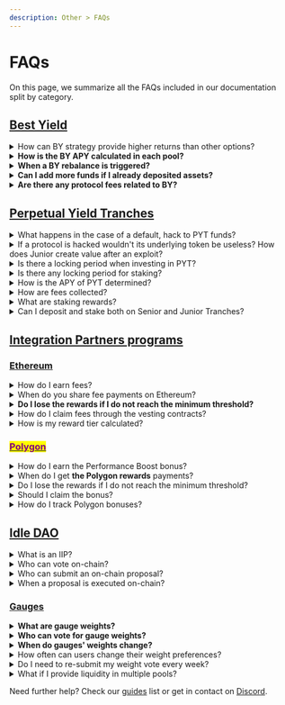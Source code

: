 ```yaml
---
description: Other > FAQs
---
```


# FAQs

On this page, we summarize all the FAQs included in our documentation split by category.

## [Best Yield](../products/best-yield/faqs.md)

<details>

<summary>How can BY strategy provide higher returns than other options?</summary>

The algorithm is programmed to analyze the supply rate functions across integrated protocols and total funds in the pool, and it's able to constantly rebalance capital across any number of protocols to **earn the highest interest rate possible** with very high precision.

</details>

<details>

<summary><strong>How is the BY APY calculated in each pool?</strong></summary>

The displayed APY is the aggregated interest rate of the APYs coming from multiple lending providers, depending on the allocated funds and the governance tokens from the underlying protocols.

</details>

<details>

<summary><strong>When a BY rebalance is triggered?</strong></summary>

Several factors can trigger a rebalance. Factors related to network conditions/congestion, and if a new allocation exceeds the previous one by a significant percentage. Hence, the timing is variable.

In general, a rebalance happens every 3 hours on Ethereum and hourly on Polygon.

</details>

<details>

<summary><strong>Can I add more funds if I already deposited assets?</strong></summary>

Yes, any user who has already deposited funds within one or more pools can add additional funds to the current deposited assets.&#x20;

Each addition of new funds always requires a confirmation and signature via smart contract, and therefore require to pay the related network fees (not controlled or received by Idle in any case).

</details>

<details>

<summary><strong>Are there any protocol fees related to BY?</strong></summary>

Idle currently sets a 10% fee when deposited funds are withdrawn. For more information on Idle's fees, please visit the dedicated [Fees section](../products/fees.md)

</details>

## [Perpetual Yield Tranches](../products/perpetual-yield-tranches/faqs.md)

<details>

<summary>What happens in the case of a default, hack to PYT funds?</summary>

Read the[ PYTs Edge Cases ](../developers/perpetual-yield-tranches/edge-cases.md)section to learn more about default or hack scenarios and how they would be managed.

</details>

<details>

<summary>If a protocol is hacked wouldn't its underlying token be useless? How does Junior create value after an exploit?</summary>

If the attacker is able to completely drain a protocol, both Senior and Junior tranches would be affected. This event is extremely rare, as usually a hack is composed of recursive interactions that steal part of the funds. When the protocol itself is hacked, there are guardians that can pause the system and prevent further losses. Even if validators are directly hacked, it's unlikely that all the validators will suffer the same issue, just causing partial losses.

In this vision, Senior Tranche increases the security profile of the liquidity provider, adding an extra layer of protection: Junior Tranche deposits.

</details>

<details>

<summary>Is there a locking period when investing in PYT?</summary>

There are **no locking periods or epochs** and users are free to enter and exit at any time. The interest earned (and governance tokens, after being partially sold in the market) will be split between the two classes according to a predefined ratio called _trancheAPRSplitRatio_ (e.g. 10% interest to Senior tranche holders and 90% to Junior tranche).

</details>

<details>

<summary>Is there any locking period for staking?</summary>

There is no lockup period for staking.

</details>

<details>

<summary>How is the APY of PYT determined?</summary>

The base APY, before being split between tranches, is provided by the underlying strategy that takes into account the reinvestment of the accrued governance tokens (except for eventual IDLE rewards). The actual APY of each tranche class is determined by the ratio between the current underlying TVL of Senior and Junior tranches (i.e. APY = share of yield allocated to senior tranches/Senior TVL). The APY has to be considered net of fees.&#x20;

For more info [view the readme](https://github.com/Idle-Labs/idle-tranches#idle-dynamic-tranches) on GitHub.

</details>

<details>

<summary>How are fees collected?</summary>

Fees are collected at each harvest event. When the strategy auto-reinvest accrued tokens, the **Idle protocol charges a 10% performance fee**. Revenues get routed to the _FeeCollector_ address.

</details>

<details>

<summary>What are staking rewards?</summary>

To keep a good ratio between Senior and Junior tranches and a healthy APY, part of farmed governance tokens (e.g. IDLE) are redistributed to users who stake their tranche tokens in specific tranche rewards contracts.

</details>

<details>

<summary>Can I deposit and stake both on Senior and Junior Tranches?</summary>

You can always deposit in the Tranche of your preference. Staking is available only in Senior tranches. Next to Senior tranches APYs you can over the ℹ️ and see the breakdown of the APR.

</details>

## [Integration Partners programs](faqs.md#integration-partners-programs)

### [Ethereum](../products/integration-partners-program/faqs.md)

<details>

<summary>How do I earn fees?</summary>

Include your wallet address as part of the deposit transaction data. More information regarding the input parameters of the deposit method can be found in the BY [Methods](../developers/best-yield/methods/) section in the [Protocols](broken-reference) chapter.

</details>

<details>

<summary>When do you share fee payments on Ethereum?</summary>

Leagues process the $IDLE payments towards the vesting contracts weekly.\
\
The minimum threshold to execute the fee-sharing is 500 $IDLE.

</details>

<details>

<summary><strong>Do I lose the rewards if I do not reach the minimum threshold?</strong></summary>

Accrued shared fees that do not reach the minimum threshold are recorded in the dashboard until their sum is higher than 500 $IDLE. Once rewards reach that threshold, the fee-sharing payment is executed.

</details>

<details>

<summary>How do I claim fees through the vesting contracts?</summary>

The Treasury League deploys a vesting contract for each partner. Deployment is executed when the first payment is processed. The same contract will receive the following payments and only the referral address is entitled to redeem the vested tokens. Tokens are vested on a linear basis over a 3-month period and the partner can claim them anytime.

</details>

<details>

<summary>How is my reward tier calculated?</summary>

Your tier is calculated as the average Partner Deposited Asset (PDA) value between the first deposit and the first payment. When the fee-sharing transaction is executed, the tier is then calculated in the timeframe between that day and the next payment.\
You can check some helpful examples [here](../products/integration-partners-program/overview.md#fee-sharing-examples).

</details>

### [<mark style="color:purple;">Polygon</mark>](broken-reference)<mark style="color:purple;"></mark>

<details>

<summary>How do I earn the Performance Boost bonus?</summary>

Include your wallet address as part of the deposit transaction data. More information regarding the input parameters of the deposit method can be found in the BY [Methods](../developers/best-yield/methods/) section in the [Protocols](broken-reference) chapter.

</details>

<details>

<summary>When do I get <strong>the Polygon rewards</strong> payments?</summary>

$MATIC rewards are processed on a weekly basis.

</details>

<details>

<summary>Do I lose the rewards if I do not reach the minimum threshold?</summary>

Accrued bonuses that do not reach the minimum threshold are recorded in the dashboard until their sum is higher than 100 $MATIC. Once rewards reach the threshold, the bonus payment is executed.

</details>

<details>

<summary>Should I claim the bonus?</summary>

The Treasury League sends the bonus to the referral address attached to deposits, no need to claim it.

</details>

<details>

<summary>How do I track Polygon bonuses?</summary>

You can track the $MATIC rewards on the dedicated Polygon [Dune Analytics](https://dune.xyz/queries/210529) dashboard.

</details>

## [Idle DAO](../governance/idle-dao/faqs.md)

<details>

<summary>What is an IIP?</summary>

IIP, as explained in the docs [Glossary](golossary.md), stands for the _Idle Improvement Proposal_ and represents a proposal for a protocol change that needs to go through $IDLE token holders' on-chain vote.

</details>

<details>

<summary>Who can vote on-chain?</summary>

Every user that holds $IDLE can vote, but to get the eligibility before voting they must [self-delegate or delegate](https://gov.idle.finance/t/guide-how-to-delegate) to others their voting rights.

</details>

<details>

<summary>Who can submit an on-chain proposal?</summary>

Every address with at least 130,000 $IDLE delegated can submit on-chain proposals. \
At any stage, the proposal can be cancelled by its creator or if he/she loses the required delegated votes.

</details>

<details>

<summary>When a proposal is executed on-chain?</summary>

The quorum to execute any change on the protocol is 520,000 $IDLE and an IIP is executed if the majority (50% +1) of the voters cast a “_For_” vote.

</details>

### [Gauges](../governance/idle-staking/gauges/faqs.md)

<details>

<summary><strong>What are gauge weights?</strong></summary>

Gauge weights account how much $IDLE will be received by a liquidity gauge.

</details>

<details>

<summary><strong>Who can vote for gauge weights?</strong></summary>

Only users who stake/lock their $IDLE (i.e. stkIDLE holders) have access to gauge weight voting.

</details>

<details>

<summary><strong>When do gauges' weights change?</strong></summary>

Gauges’ weights change once a week, every Thursday (\~12:00 AM UTC).

</details>

<details>

<summary>How often can users change their weight preferences?</summary>

Users can change their weights once every 10 days. The 10-days window is counted since their last voting preference submission.

</details>

<details>

<summary>Do I need to re-submit my weight vote every week?</summary>

Users don't have to vote again every week except if they want to change their vote distribution.

</details>

<details>

<summary>What if I provide liquidity in multiple pools? </summary>

Your voting power applies to all gauges but may produce different boosts based on how much liquidity you are providing and how much total liquidity the PYT pool has.

</details>



Need further help? Check our [guides](guides/) list or get in contact on [Discord](https://discord.com/invite/mpySAJp).
